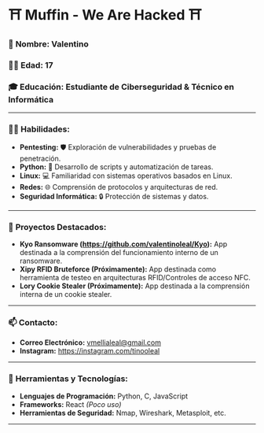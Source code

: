 #  ⛩️ Muffin - We Are Hacked ⛩️

### 👤 **Nombre:** Valentino  
### 👨‍🎓 **Edad:** 17  
### 🎓 **Educación:** Estudiante de Ciberseguridad & Técnico en Informática

---

### 🕵️‍♂️ **Habilidades:**
- **Pentesting:** 🛡️ Exploración de vulnerabilidades y pruebas de penetración.
- **Python:** 🐍 Desarrollo de scripts y automatización de tareas.
- **Linux:** 💻 Familiaridad con sistemas operativos basados en Linux.
- **Redes:** 🌐 Comprensión de protocolos y arquitecturas de red.
- **Seguridad Informática:** 🔒 Protección de sistemas y datos.

---

### 🚀 **Proyectos Destacados:**
- **Kyo Ransomware (https://github.com/valentinoleal/Kyo):** App destinada a la comprensión del funcionamiento interno de un ransomware.
- **Xipy RFID Bruteforce (Próximamente):** App destinada como herramienta de testeo en arquitecturas RFID/Controles de acceso NFC.
- **Lory Cookie Stealer (Próximamente):** App destinada a la comprensión interna de un cookie stealer.

---

### 📫 **Contacto:**
- **Correo Electrónico:** vmellialeal@gmail.com
- **Instagram:** https://instagram.com/tinooleal

---

### 🔗 **Herramientas y Tecnologías:**
- **Lenguajes de Programación:** Python, C, JavaScript
- **Frameworks:** React _(Poco uso)_
- **Herramientas de Seguridad:** Nmap, Wireshark, Metasploit, etc.


---
